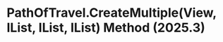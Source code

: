 # PathOfTravel.CreateMultiple(View, IList<XYZ>, IList<XYZ>, IList<PathOfTravelCalculationStatus>) Method (2025.3)

﻿